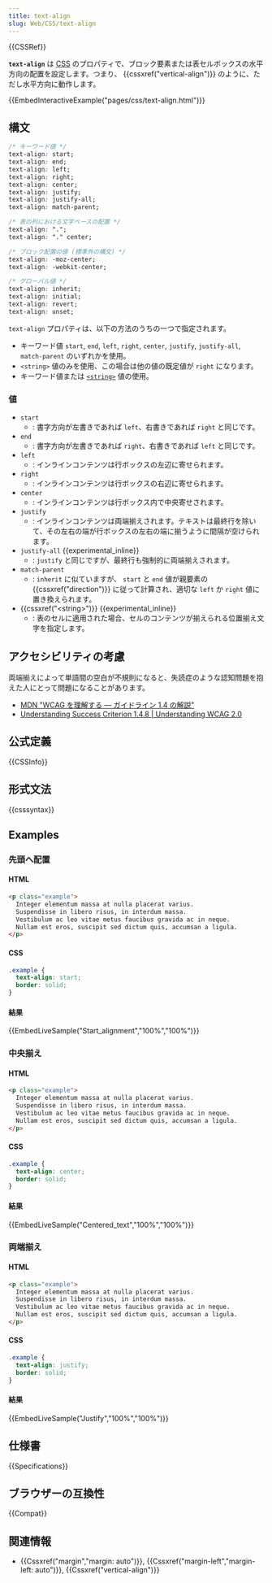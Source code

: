 ```yaml
---
title: text-align
slug: Web/CSS/text-align
---
```

{{CSSRef}}

**`text-align`** は [CSS](/ja/docs/Web/CSS) のプロパティで、ブロック要素または表セルボックスの水平方向の配置を設定します。つまり、 {{cssxref("vertical-align")}} のように、ただし水平方向に動作します。

{{EmbedInteractiveExample("pages/css/text-align.html")}}

## 構文

```css
/* キーワード値 */
text-align: start;
text-align: end;
text-align: left;
text-align: right;
text-align: center;
text-align: justify;
text-align: justify-all;
text-align: match-parent;

/* 表の列における文字ベースの配置 */
text-align: ".";
text-align: "." center;

/* ブロック配置の値 (標準外の構文) */
text-align: -moz-center;
text-align: -webkit-center;

/* グローバル値 */
text-align: inherit;
text-align: initial;
text-align: revert;
text-align: unset;
```

`text-align` プロパティは、以下の方法のうちの一つで指定されます。

- キーワード値 `start`, `end`, `left`, `right`, `center`, `justify`, `justify-all`, `match-parent` のいずれかを使用。
- `<string>` 値のみを使用、この場合は他の値の既定値が `right` になります。
- キーワード値または [`<string>`](#string) 値の使用。

### 値

- `start`
  - : 書字方向が左書きであれば `left`、右書きであれば `right` と同じです。
- `end`
  - : 書字方向が左書きであれば `right`、右書きであれば `left` と同じです。
- `left`
  - : インラインコンテンツは行ボックスの左辺に寄せられます。
- `right`
  - : インラインコンテンツは行ボックスの右辺に寄せられます。
- `center`
  - : インラインコンテンツは行ボックス内で中央寄せされます。
- `justify`
  - : インラインコンテンツは両端揃えされます。テキストは最終行を除いて、その左右の端が行ボックスの左右の端に揃うように間隔が空けられます。
- `justify-all` {{experimental_inline}}
  - : `justify` と同じですが、最終行も強制的に両端揃えされます。
- `match-parent`
  - : `inherit` に似ていますが、 `start` と `end` 値が親要素の {{cssxref("direction")}} に従って計算され、適切な `left` か `right` 値に置き換えられます。
- {{cssxref("&lt;string&gt;")}} {{experimental_inline}}
  - : 表のセルに適用された場合、セルのコンテンツが揃えられる位置揃え文字を指定します。

## アクセシビリティの考慮

両端揃えによって単語間の空白が不規則になると、失読症のような認知問題を抱えた人にとって問題になることがあります。

- [MDN "WCAG を理解する ― ガイドライン 1.4 の解説"](/ja/docs/Web/Accessibility/Understanding_WCAG/Perceivable#guideline_1.4_make_it_easier_for_users_to_see_and_hear_content_including_separating_foreground_from_background)
- [Understanding Success Criterion 1.4.8 | Understanding WCAG 2.0](https://www.w3.org/TR/UNDERSTANDING-WCAG20/visual-audio-contrast-visual-presentation.html)

## 公式定義

{{CSSInfo}}

## 形式文法

{{csssyntax}}

## Examples

<h3 id="Start_alignment">先頭へ配置</h3>

#### HTML

```html
<p class="example">
  Integer elementum massa at nulla placerat varius.
  Suspendisse in libero risus, in interdum massa.
  Vestibulum ac leo vitae metus faucibus gravida ac in neque.
  Nullam est eros, suscipit sed dictum quis, accumsan a ligula.
</p>
```

#### CSS

```css
.example {
  text-align: start;
  border: solid;
}
```

#### 結果

{{EmbedLiveSample("Start_alignment","100%","100%")}}

<h3 id="Centered_text">中央揃え</h3>

#### HTML

```html
<p class="example">
  Integer elementum massa at nulla placerat varius.
  Suspendisse in libero risus, in interdum massa.
  Vestibulum ac leo vitae metus faucibus gravida ac in neque.
  Nullam est eros, suscipit sed dictum quis, accumsan a ligula.
</p>
```

#### CSS

```css
.example {
  text-align: center;
  border: solid;
}
```

#### 結果

{{EmbedLiveSample("Centered_text","100%","100%")}}

<h3 id="Justify">両端揃え</h3>

#### HTML

```html
<p class="example">
  Integer elementum massa at nulla placerat varius.
  Suspendisse in libero risus, in interdum massa.
  Vestibulum ac leo vitae metus faucibus gravida ac in neque.
  Nullam est eros, suscipit sed dictum quis, accumsan a ligula.
</p>
```

#### CSS

```css
.example {
  text-align: justify;
  border: solid;
}
```

#### 結果

{{EmbedLiveSample("Justify","100%","100%")}}

## 仕様書

{{Specifications}}

## ブラウザーの互換性

{{Compat}}

## 関連情報

- {{Cssxref("margin","margin: auto")}}, {{Cssxref("margin-left","margin-left: auto")}}, {{Cssxref("vertical-align")}}
